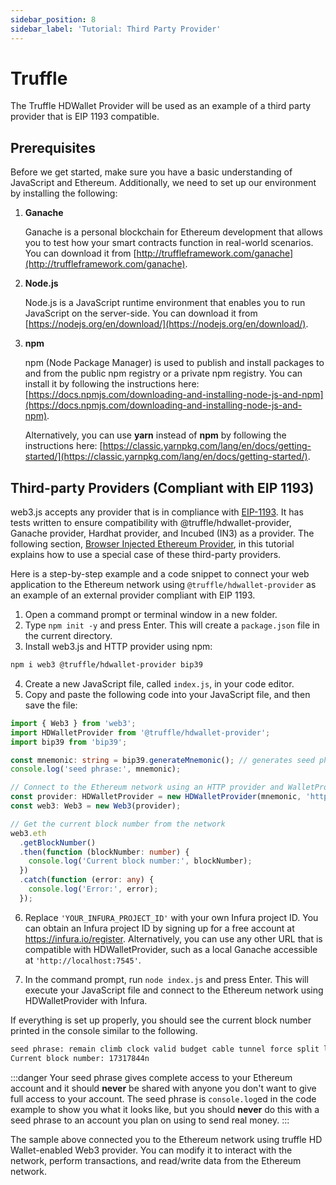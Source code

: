 ```yaml
---
sidebar_position: 8
sidebar_label: 'Tutorial: Third Party Provider'
---
```


# Truffle 

The Truffle HDWallet Provider will be used as an example of a third party provider that is EIP 1193 compatible.

## Prerequisites

Before we get started, make sure you have a basic understanding of JavaScript and Ethereum. Additionally, we need to set up our environment by installing the following:

1. **Ganache**

    Ganache is a personal blockchain for Ethereum development that allows you to test how your smart contracts function in real-world scenarios. You can download it from [http://truffleframework.com/ganache](http://truffleframework.com/ganache).

2. **Node.js**

    Node.js is a JavaScript runtime environment that enables you to run JavaScript on the server-side. You can download it from [https://nodejs.org/en/download/](https://nodejs.org/en/download/).

3. **npm**

    npm (Node Package Manager) is used to publish and install packages to and from the public npm registry or a private npm registry. You can install it by following the instructions here: [https://docs.npmjs.com/downloading-and-installing-node-js-and-npm](https://docs.npmjs.com/downloading-and-installing-node-js-and-npm).

    Alternatively, you can use **yarn** instead of **npm** by following the instructions here: [https://classic.yarnpkg.com/lang/en/docs/getting-started/](https://classic.yarnpkg.com/lang/en/docs/getting-started/).

## Third-party Providers (Compliant with EIP 1193)

web3.js accepts any provider that is in compliance with [EIP-1193](https://github.com/ethereum/EIPs/blob/master/EIPS/eip-1193.md). It has tests written to ensure compatibility with @truffle/hdwallet-provider, Ganache provider, Hardhat provider, and Incubed (IN3) as a provider. The following section, [Browser Injected Ethereum Provider](#browser-injected-ethereum-provider), in this tutorial explains how to use a special case of these third-party providers.

Here is a step-by-step example and a code snippet to connect your web application to the Ethereum network using `@truffle/hdwallet-provider` as an example of an external provider compliant with EIP 1193.

1.  Open a command prompt or terminal window in a new folder.
2.  Type `npm init -y` and press Enter. This will create a `package.json` file in the current directory.
3.  Install web3.js and HTTP provider using npm:

```bash
npm i web3 @truffle/hdwallet-provider bip39
```

4.  Create a new JavaScript file, called `index.js`, in your code editor.
5.  Copy and paste the following code into your JavaScript file, and then save the file:

```typescript title='EIP1193 Provider (Truffle)'
import { Web3 } from 'web3';
import HDWalletProvider from '@truffle/hdwallet-provider';
import bip39 from 'bip39';

const mnemonic: string = bip39.generateMnemonic(); // generates seed phrase
console.log('seed phrase:', mnemonic);

// Connect to the Ethereum network using an HTTP provider and WalletProvider
const provider: HDWalletProvider = new HDWalletProvider(mnemonic, 'https://mainnet.infura.io/v3/YOUR_INFURA_PROJECT_ID');
const web3: Web3 = new Web3(provider);

// Get the current block number from the network
web3.eth
  .getBlockNumber()
  .then(function (blockNumber: number) {
    console.log('Current block number:', blockNumber);
  })
  .catch(function (error: any) {
    console.log('Error:', error);
  });
```

6. Replace `'YOUR_INFURA_PROJECT_ID'` with your own Infura project ID. You can obtain an Infura project ID by signing up for a free account at https://infura.io/register. Alternatively, you can use any other URL that is compatible with HDWalletProvider, such as a local Ganache accessible at `'http://localhost:7545'`.

7. In the command prompt, run `node index.js` and press Enter. This will execute your JavaScript file and connect to the Ethereum network using HDWalletProvider with Infura.

If everything is set up properly, you should see the current block number printed in the console similar to the following.

```bash
seed phrase: remain climb clock valid budget cable tunnel force split level measure repair
Current block number: 17317844n
```

:::danger
Your seed phrase gives complete access to your Ethereum account and it should **never** be shared with anyone you don't want to give full access to your account. The seed phrase is `console.log`ed in the code example to show you what it looks like, but you should **never** do this with a seed phrase to an account you plan on using to send real money.
:::

The sample above connected you to the Ethereum network using truffle HD Wallet-enabled Web3 provider. You can modify it to interact with the network, perform transactions, and read/write data from the Ethereum network.

